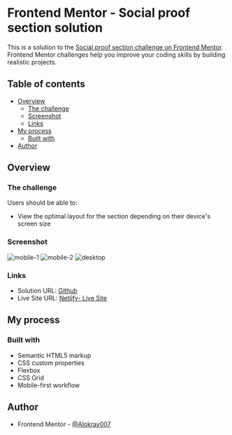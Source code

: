 # Frontend Mentor - Social proof section solution

This is a solution to the [Social proof section challenge on Frontend Mentor](https://www.frontendmentor.io/challenges/social-proof-section-6e0qTv_bA). Frontend Mentor challenges help you improve your coding skills by building realistic projects.

## Table of contents

- [Overview](#overview)
  - [The challenge](#the-challenge)
  - [Screenshot](#screenshot)
  - [Links](#links)
- [My process](#my-process)
  - [Built with](#built-with)
- [Author](#author)


## Overview

### The challenge

Users should be able to:

- View the optimal layout for the section depending on their device's screen size

### Screenshot

![mobile-1](https://raw.github.com/Alokray007/social-proof-FM/main/screenshots/mobile-1.png)
![mobile-2](https://raw.github.com/Alokray007/social-proof-FM/main/screenshots/mobile-2.png)
![desktop](https://raw.github.com/Alokray007/social-proof-FM/main/screenshots/desktop.png)

### Links

- Solution URL: [Github](https://github.com/Alokray007/social-proof-FM)
- Live Site URL: [Netlify- Live Site](https://socialprofcomp.netlify.app/)

## My process

### Built with

- Semantic HTML5 markup
- CSS custom properties
- Flexbox
- CSS Grid
- Mobile-first workflow

## Author

- Frontend Mentor - [@Alokray007](https://www.frontendmentor.io/profile/Alokray007)

